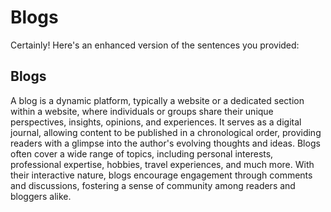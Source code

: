 # Blogs
Certainly! Here's an enhanced version of the sentences you provided:

## Blogs
A blog is a dynamic platform, typically a website or a dedicated section within a website, where individuals or groups share their unique perspectives, insights, opinions, and experiences. It serves as a digital journal, allowing content to be published in a chronological order, providing readers with a glimpse into the author's evolving thoughts and ideas. Blogs often cover a wide range of topics, including personal interests, professional expertise, hobbies, travel experiences, and much more. With their interactive nature, blogs encourage engagement through comments and discussions, fostering a sense of community among readers and bloggers alike.


